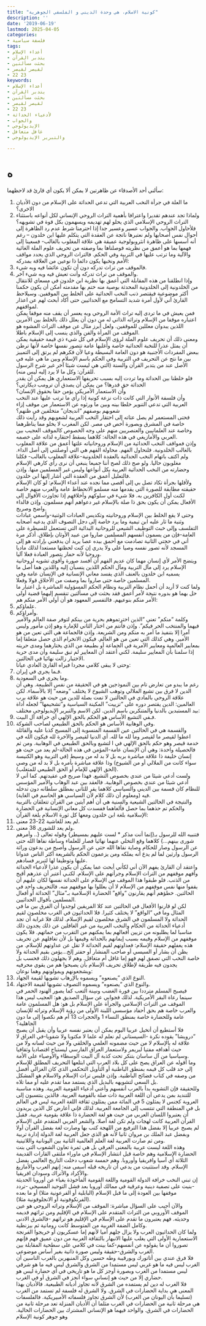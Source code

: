 ```yaml
---
title: "كونية الاسلام، هي وحدة الديني و الفلسفي الجوهرية"
description: ''
date: '2019-06-19'
lastmod: 2025-04-05
categories:
- فلسفة سياسية
tags:
- أعداء الإسلام
- يتدبر القرآن
- بحثت مسألتين
- لقيصر لقيصر
- 22 23
keywords:
- أعداء الإسلام
- يتدبر القرآن
- بحثت مسألتين
- لقيصر لقيصر
- 22 23
- لأدعياء الحداثة
- والجواب
- الإيديولوجي
- غافل متغافل
- والتبرير الإيديولوجي

---
```

# **ه**

سألني أحد الأصدقاء عن ظاهرتين لا يمكن ألا يكون أي قارئ قد لاحظهما:  
1. ما العلة في جرأة النخب العربية التي تدعي الحداثة على الإسلام من دون الأديان الاخرى؟  
2. ولماذا تجد عندهم تقديرا واعترافا بأهمية التراث الروحي الإنساني لكل أنواعه باستثناء التراث الروحي الإسلامي الذي يحلو لهم تهديمه ويسهمون بكل قوة في تشويهه؟   
فلأحاول الجواب. والجواب عسير وعسير جدا إذا احترمنا شرط عدم رد الظاهرة إلى أحوال نفس أصحابها ولم نعتبرها ناتجة عن العقدة التي يتكلم عليها ابن خلدون – رغم أنه أسسها على ظاهرة انثروبولوجية عميقة هي علاقة المغلوب بالغالب- فسعينا إلى فهمها بما هو أعمق من نظريته فوصلناها بما وصفته من تحريف علوم الملة الغائية والآلية وما ترتب عليها في التربية وفي الحكم. فالتراث الروحي الذي يحدد مواقف الأمم ونخبها يكون دائما ذا نوعين من العلاقة بمدركه:   
1. فالموقف من تراث تدركه دون أن تكون عائشا فيه وبه شيء.  
2. والموقف من تراث تدركه وأنت تعيش فيه وبه شيء آخر.   
وإذا انطلقنا من هذه المقابلة التي أعمق بها نظرية ابن خلدون في مسعاي للانتقال من الخلدونية إلى الخلدونية المحدثة بوصية منه ختم بها مقدمته أمكن أن يكون حكمنا أكثر موضوعية فيقتصر ذنب النخب الحداثية على الخلط بين الموقفين. وسيلاحظ القارئ أني لأول أمرة شديد التسامح مع الحداثيين حتى أكاد أبحث لهم عن اعذار لمواقفهم.  
فمن يعيش في ما تردى إليه تراث الأمة الروحي وبه يعسر أن يقف منه موقفا يمكن اعتباره موقفا من الإسلام وتراثه الذاتي له من دون أن يعلل ذلك بالخلط بين الأمرين اللذين يبدوان معللين للموقفين. ولعل أبرز مثال عن موقف التراث المشوه هو الموقف من المرأة والفن والذي ينسب إلى الإسلام باطلا.   
ومعنى ذلك أن تحريف علوم الملة لرؤى الإسلام في كل شيء ذي قيمة حقيقية يمكن أن يمثل عذرا للنخبة الحداثية خاصة وأغلبها عامة تتصور نفسها خاصة لأنها ترطن ببعض المفردات الأجنبية هو دون العامة البسيطة وعيا لأن فكرهم لم يرتق إلى التمييز بين ما نتج عن التحريف في التربية وفي الحكم باسم الإسلام وبين ما هي عليه في الأصل عند من يتدبر القرآن والسنة (التي هي ليست شيئا آخر غير شرح الرسول للقرآن: وكل ما لا يرد إليه ليس منه).   
فلو خلطنا بين الحداثة وما تردت إليه بسبب تحريفها الاستعماري هل يمكن أن يقدر الحداثة حق قدرها؟ من يمكن أن يصدق أن ترومب ديكارتي؟  
وأن الاستعمار الأمريكي يؤمن حقا بحقوق الإنسان؟  
وأن فلسفة الأنوار التي كانت ذات نزعة كونية إذا رأي ما ترتب عليها عند النخب العربية التي تدعي التنوير خلطا بينه وبين ما ورثوه عن الاستعمار من موقف إزاء شعوبهم بوصفهم “انديجان” متخلفين في ظنهم؟  
فحتى المستعمر لم يصل عتاته إلى احتقار النخب العربية لشعوبهم وقد رأيت ذلك خاصة في المشرق وبصورة أخص في مصر. لكن المغرب لا يخلو مما يناظرهما وخاصة عند العلمانيين والعنصريين منهم على وجه الخصوص كالموقف العجيب بين العربي والأمازيغي في هذه الحالة: كلاهما يسقط احتقاره لذاته على خصمه.  
وإذن فمواقف النخب الحداثية من الإسلام وروحانياته علتها أعمق من علاقة المغلوب بالغالب الخلدونية. فلنحاول الفهم. محاولة الفهم هي التي أوصلتني إلى أصل الداء. ولم اكتف باتهام النخب الحداثية بالعقدة الخلدونية-علاقة المغلوب بالغالب- فكلنا مغلوبون حاليا. ولو صح ذلك لصح أننا جميعا ينبغي أن نرى رأي كارهي الإسلام وحضارته من النخب الحداثية العربية بكل أنواعها وليس غير المسلمين منها. وإذن فالتعليل أعمق من العقدة التي أشار إليها ابن خلدون.  
ولأقلها بجرأة تكاد تصل بي إلى أقصى مما نجده عند أعداء الإسلام: لو كان الإسلام حقيقته مطابقة للصورة التي يقدمها منه مسلمو الانحطاط عامة والعرب منهم خاصة لكنت أول الكافرين به. فلا شيء في سلوكهم وأخلاقهم إذا تجاوزت الأقوال إلى الأفعال يمكن أن يكون بحق ذا صلة بالإسلام غير دعواهم أنهم مسلمون. وإذن فالداء واضح وصريح.   
وحتى لا يقع الخلط بين الإسلام وروحانيته وتكديس العبادات الوثنية-وأسمي عبادات وثنية ما ثار عليه ابن تيمية وما يرد خاصة إلى دجل التصوف الذي يدعيه أصحابه التفلسف وإلى خبث التوظيف الشيعي للروحانية البدائية التي تستعمل للسيطرة على العامة-فإن من يسمون أنفسهم المسلمين صاروا من عبيد الأوثان بإطلاق. أذكر مرة أني في حجتي الثانية تصادمت مع أحمق بيده عصا يريد أن يدفعني بإرادته هو إلى المسجد لأنه تصور نفسه وصيا علي ولا يدري إن كنت لحظتها مستعدا لذلك ماديا وروحيا لأنه حمار يتصور العبادة فعلا آليا.  
ويتضح الأمر لأي إنسان مهما كان عديم الفهم أن أفسد صورة وأقوى تشويه لروحانية الإسلام يرد إلى مآل التربية ومآل الحكم اللذين ينسبأن إليه واللذين هما أصل ما يسميه ابن خلدون بالعنف الذي يفسد معاني الإنسانية في الإنسان عامة وفي المسلمين خاصة حتى صاروا بما وصفت من الأخلاق قولا وفعلا.  
ولما كنت لا أريد أن أحمل نظام التربية ونظام الحكم المسؤولية المباشرة بل اعتبار ما حل بهما هو بدوره نتيجة لأمر أعمق فقد بحثت في مسألتين تنقسم إليهما قضية أولى الأمر منكم بنوعيهم. فالتفسير المعهود هو أن أولي الأمر منكم هم:  
1. علماؤكم.  
2. وأمراؤكم.   
وكلمة “منكم” تعني “الذين اخترتموهم بحرية من بينكم لتوفر صفة العالم والأمير فيهما والمنتخب الحر فيكم”. وإذن فأنتم من اختار الثاني للإمارة وهو إذن مأمور وليس آمرا إلا بتنفيذ ما أمر به منكم ومن الشريعة. وإذن فالجماعة هي التي تعين من هو الأمير. وهي كذلك التي تعين من هو العالم. فيكون الانخرام الذي حصل متعلقا إما بمعايير العالمية ومعايير الآمرية في الجماعة أو بطبيعة من الذي يختارهما ومدى حريته إذا سلمنا بأن المعايير سليمة. لكني أعتقد أن المعايير لم تبق سليمة وأن مدى حرية الاختيار زالت نهائيا في الحالتين.   
وحتى لا يبقى كلامي مجردا فيراه القارئ العادي عيانا:   
1. فـما يجري في إيران.  
2. وما يجري في السعودية.  
رغم ما يبدو من تعارض تام بين النموذجين هو في الحقيقة من نفس الطبيعة. وهي أن الدين لا فرق بين تشيع الملالي وتوهب الشيوخ لا يختلف “وضعه” إلا بالأسماء. لكن علاقة الروحي بالمادي في الحالتين لا تمت بصلة للدين من حيث هو علاقة برب العالمين: الدين يقتصر دوره على “تزييت” المكينة السياسية و”تشحيمها” لجعله أداة بيد المستبدين بالدنيا والمتنكرين باسم الدين. لكن الاسم والتبرير الإيديولوجي مختلف:   
1. فـفي التشيع الأساس هو الحكم بالحق الإلهي أي خرافة آل البيت.  
2. وفي الوهابية الأساس هو الحكم بالحق الطبيعي لصاحب الشوكة.  
والقسمة هي في الحالتين عين القسمة المنسوبة إلى المسيح كذبا عليه والقائلة اعطوا لقيصر ما لقيصر وما لله ما لله. أي الدنيا لقيصر والآخرة لله فيكون الله في خدمة قيصر وهو حكم بالحق الإلهي في ا لتشيع وبالحق الطبيعي في الوهابية. ومن ثم فالحصيلة واحدة: وهي أن الإنسان عامة-المؤمن في هذه الحالة-لم يعد من حيث هو إنسان خليفة ذا علاقة مباشرة بربه بل لا بد له من وسيط (في التربية وهو الكنيسة سواء كانت من الملالي أو من الشيوخ) وذا علاقة مباشرة بأمره بل لا بد له من وصي (الحق الإلهي للإمام أو الحق الطبيعي للمتغلب).  
ولست أدعي شيئا من عندي بخصوص التشيع. فهذا صريح في عقيدتهم. كما أني لا أدعي شيئا من عندي بخصوص الوهابية. فالعقد بين عبد الوهاب والأمير المؤسس للنظام كان قسمة بين الديني والسياسي كلاهما يقر للثاني بمطلق سلطانه دون تدخله فيه (ومعلوم أن ذلك كلام لأن السياسي هو الحاسم في الغاية).  
والنتيجة في الحالتين الشيعية والسنية هي أن أهم آيتين من القرآن تتعلقان بالتربية والحكم تم حذهما بما حصل فألغاهما ففسدت كل معاني الإنسانية في الحضارة الإسلامية بلغة ابن خلدون ومعها كل ثورة الاسلام بلغة القرآن:  
1. لم يعد للغاشية 22-23 معنى.  
2. ولم يعد للشورى 38 معنى.  
فتنبيه الله للرسول بـ{إنما أنت مذكر \* لست عليهم بمسيطر} وقوله تعالى {.. وأمرهم شورى بينهم…} كلاهما وقع التخلي عنهما نهائيا فصار للعلماء وساطة نفاها الله حتى عن الرسول وصار للحكام وصاية نفاها الله حتى عن الرسول وأصبح من يدعون وراثة الرسول وارثين لما لم يدع أنه يملكه ومن يزعمون الحكم بالشريعة أكثر الناس عدوانا عليها وتوظيفا لها لتبرير فسادهم.  
واعتقد أن القارئ يفهم الآن أني لكأني أبحث عما يمكن أن يكون عذرا لأدعياء الحداثة وأفهم موقفهم من التراث الإسلام وجرأتهم على الإسلام. لكنـي أعتبر أن عذرهم أقبح من الذنب. فلو طبقوا هذا الموقف من الإسلام على الحداثة نفسها لكان عليهم أن يقفوا منها نفس موقفهم من الإسلام لا أن يعللوا بها موقفهم منه. فالتحريف واحد في الحالتين. خطؤهم أنهم يقارنون “واقع” الحضارة الإسلامية بـ”مثال” الحداثة أو أفعال المسلمين بأقوال الحداثيين.   
لكن لو قارنوا الأفعال في الحالتين عند كلا الفريقين لوجدوا أن الفرق بين ما في المثال وما في “الواقع” لا يختلف كثيرا. فلا الحداثيون في الغرب مخلصون لقيم الحداثة ولا المسلمون في الشرق مخلصون لقيم الإسلام. لذلك فلا غرابة أن تجد أدعياء الحداثة من الحكام والنخب العربية من غير الغافلين عن ذلك يجدون ذلك مناسبا لما يطلبونه من تزيين أفعالهم بما يمكنهم من التقرب من حماتهم. فلا يكون موقفهم من الإسلام وقيمه بسبب إيمانهم بالحداثة وقيمها بل لأن تغافلهم عن تحريف هذه يغفلهم حقيقة الإسلام: فعداوتهم لقيم الحداثة لا تقل عن عداوتهم للإسلام. من يظن أن بشار أو السيسي أو صاحب المنشار أو حفتر إلخ…يؤمن بقيم الحداثة ولا خاصة النخب التي تصفق لهم فهو إما غافل أم متغافل. وهم لا يجهلون ذلك فحسب بل يجدون فيه طريقة لإطلاق تحريف الإسلام بأن يصبحوا هم من يقوي محرفيه ويشجعونهم ويمولونهم وهما نوعان:   
1. النوع الذي “يصنعوه” ويسموه بالإرهاب تشويها لقيمة الجهاد.  
2. والنوع الذي “يصنعوه” ويسموه التصوف تشويها لقيمة الاجتهاد.  
فيصبح المسلم مترددا بين فورة الغضب وسِنة التعب كما يصور الهنود الحمر في سينما رعاة البقر الأمريكية. لذلك فجوابي عن سؤال الصديق هو: العجيب ليس هذا الموقف من التراث الإسلامي والجرأة على الإسلام بل هو: هل المسلمون عامة والعرب خاصة هم بحق أحفاد مؤسسي اللبنة الأولى من رؤية الإسلام وتراثه للإنسان عامة وللحضارة خاصة بمنطق النساء 1 والحجرات 13 أم هم نكصوا إلى ما دون الجاهلية؟  
فلا أستطيع أن أتخيل عربيا اليوم يمكن أن يعتبر نفسه عربيا وأن يقبل أن يصبح “درويشا” يقوده نكرة -السيستاني لم نعلم له علما لا مكتوبا ولا شفويا-في العراق لا علاقة له بالإسلام لا من حيث مضمونه العلمي والخلقي ولا من حيث لسانه ولا من حيث أهدافه مفتيا لبريمر ولاستعمار العراق الفارسي ليستباح اقتصاديا وثقافيا وسياسيا من آل ساسان بتنكر تحت كذبة آل البيت الوسطاء والأوصياء على الأمة.  
وما أقوله عن العراق يصح على كل بلاد العرب التي ابتلعها التحريف المطلق للإسلام إلى حد قلب كل قيمه بمنطق الباطنية أو التأويل التحكمي الذي كان الغزالي أفضل من وصفه في كتاب فضائح الباطنية. وإذن فليس تراث الإسلام والاسلام هو المشكل بل السعي لتشويهه بالبديل الذي يستمد مما تقدم عليه أو مما تلاه.   
وللحقيقة فإن التشويه بدأ بالعرب أنفسهم وأعني أدعياء القومية العربية. وهذه مناسبة للتنديد بمن يدعي أن اللغة العربية ذات صلة بالقومية العربية. فالذين ينتسبون إلى العروبة كجنس لا يمثلون 5 في المائة ممن يمثلون ثقافة اللغة العربية ليس في العالم بل في المنطقة التي تنتسب إلى الجامعة العربية. لذلك فإني أعارض كل الذين يريدون أن يعتبروا اللسان العربي من حيث هو لغة الحضارة ذا علاقة بقومية عربية. فقبل القرآن العربية كانت لهجات ولم تكن لغة أصلا. والشعر العربي المتقدم على الإسلام لم يصبح عربيا إلا بفضل هذا الترفيع من اللهجة كتب بها وصارت لغة بفضل القرآن أولا وبفضل عبد الملك بن مروان ثانيا لأنه هو الذي جعل العربية لغة الدولة إدارة تربية ومن ثم صارت العربية لغة العلم العالمية الثانية بين اليونانية واللاتينية.   
وهذه اللغة ليست عربية بالمعنى العرقي بل هي ثمرة تعاون الشعوب التي بنت الحضارة الإسلامية وهم خاصة قبل انتشار الإسلام في ماوراء ملتقى القارات القديمة الثلاثة أي آسيا وافريقيا وأوروبا. وهم خمسة شعوب دخلت التاريخ العالمي بفضل الإسلام. وقد استثنيت من يدعي أن تاريخه قبله أسمى منه: إنهم العرب والأمازيغ والأكراد والأتراك وسودان افريقيا.  
إن تبني النخب خرافة الدولة القومية واللغة القومية المأخوذة بغباء عن أوروبا الحديثة -بنيت على تصفية دينية وعرقية في ممالك أوروبا بعد فشل التوحيد المسيحي -تردد موقفها بين العودة إلى ما قبل الإسلام (البابلية أو الفرعونية مثلا) أو ما بعده (الفرنكوفونية أو الانجلوفونية مثلا).  
والآن أجيب على السؤال مباشرة: الموقف من الإسلام وتراثه الروحي هو عين الموقف الأوروبي من التراث المتقدم على الإسلام في الإقليم ومن تراثهم قديمه وحديثه. فهم يعتبرون ما تقدم على الإسلام في الإقليم هو تراثهم -فالشرق الادنى وكامل الضفة الغربية من المتوسط كانت رومانية ثم بيزنطية.  
ولما كان الحداثيون العرب ولا يزال جلهم أميا لأنهم إما عسكريون أو خريجوا الفرنجة الاستعمارية الأولى التي يغلب عليها الانبهار بالثقافة الغربية من دون عميق فهم فإنهم تصوروا أن ما يقولوه عن أنفسهم-كما بينت في كلامي على سطحية المقابلة بين الغرب والشرق-حقيقة وليس صورة ذاتية بغير أساس موضوعي.  
فلا فرق عندي بين أتاتورك وبورقيبة وطه حسين وكل المنبهرين بالغرب الناسين أن الغرب ليس فيه ما هو غربي ليس مستمدا من الشرق والشرق ليس فيه ما هو شرقي ليس مستمدا من الغرب وبصورة أوجز كل ما هو تاريخي في أي حضارة ليس هو حضاري إلا من حيث هو إنساني سواء أنجز في الشرق أو في الغرب.   
فلا الغرب له دين لم يستمده من الشرق لأنه تجاوز أديانه الطبيعية. فالأديان بهذا المعنى هي بداية الحضارات في الشرق. ولا الشرق له فلسفة لم تستمد من الغرب (تسليما بأن اليونان من الغرب) لأن الشرق تجاوز فلسفاته الأمبيريكية. فالفلسفات هي مرحلة ثانية من الحضارات في الغرب مثلما أن الأديان المنزلة تعد مرحلة ثانية من الحضارات في الشرق. والواحد فيهما هو الإنساني المشترك بين الحضارات الحالية. وهو جوهر كونية الإسلام

###
